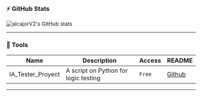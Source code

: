### :zap: GitHub Stats

![alcajorV2's GitHub stats](https://github-readme-stats.vercel.app/api?username=alcajorV2&show_icons=true&theme=transparent)

---
### 🚀 Tools
| Name | Description | Access | README |
| --- | --- | --- | --- |
|  IA_Tester_Proyect | A script on Python for logic testing | `Free` | [Github](https://github.com/alcajorV2/IA_Tester_Proyect) |
---

